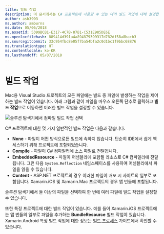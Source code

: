 ```yaml
---
title: 빌드 작업
description: 이 문서에서는 C# 프로젝트에 사용할 수 있는 여러 빌드 작업에 대해 설명합니다.
author: asb3993
ms.author: amburns
ms.date: 05/06/2018
ms.assetid: 5399BCB1-E317-4C7B-87B1-C531E985DE6E
ms.openlocfilehash: 889414d391a4a894879399317d782df58a8bacb3
ms.sourcegitcommit: 33c954fbc8e05f7ba54bfa2c0d1bc1f9bbc68876
ms.translationtype: HT
ms.contentlocale: ko-KR
ms.lasthandoff: 05/07/2018
---
```

# <a name="build-actions"></a>빌드 작업

Mac용 Visual Studio 프로젝트의 모든 파일에는 빌드 중 파일에 발생하는 작업을 제어하는 빌드 작업이 있습니다. 아래 그림과 같이 파일을 마우스 오른쪽 단추로 클릭하고 **빌드 작업**으로 이동하면 이러한 빌드 작업을 설정할 수 있습니다.

![솔루션 탐색기에서 컴파일 빌드 작업 선택](media/projects-and-solutions-image1.png)

C# 프로젝트에 대한 몇 가지 일반적인 빌드 작업은 다음과 같습니다.

* **None** - 파일이 어떤 방식으로든 빌드에 속하지 않습니다. 단순히 IDE에서 쉽게 액세스하기 위해 프로젝트에 포함되었습니다.
* **Compile** - 파일이 C# 컴파일러에 소스 파일로 전달됩니다.
* **EmbeddedResource** - 파일이 어셈블리에 포함될 리소스로 C# 컴파일러에 전달됩니다. 그런 다음 `System.Reflection` 네임스페이스를 사용하여 어셈블리에서 파일을 읽을 수 있습니다.
* **Content** - ASP.NET 프로젝트의 경우 이러한 파일이 배포 시 사이트의 일부로 포함됩니다. Xamarin.iOS 및 Xamarin.Mac 프로젝트의 경우 앱 번들에 포함됩니다.

솔루션 탐색기에서 둘 이상의 파일을 선택하여 한 번에 여러 파일에 빌드 작업을 설정할 수 있습니다.

또한 특정 프로젝트에 대한 빌드 작업이 있습니다. 예를 들어 Xamarin.iOS 프로젝트에는 앱 번들의 일부로 파일을 추가하는 **BundleResource** 빌드 작업이 있습니다. Xamarin.Android 특정 빌드 작업에 대한 정보는 [빌드 프로세스](/xamarin/android/deploy-test/building-apps/build-process#Build_Actions) 가이드에서 확인할 수 있습니다.